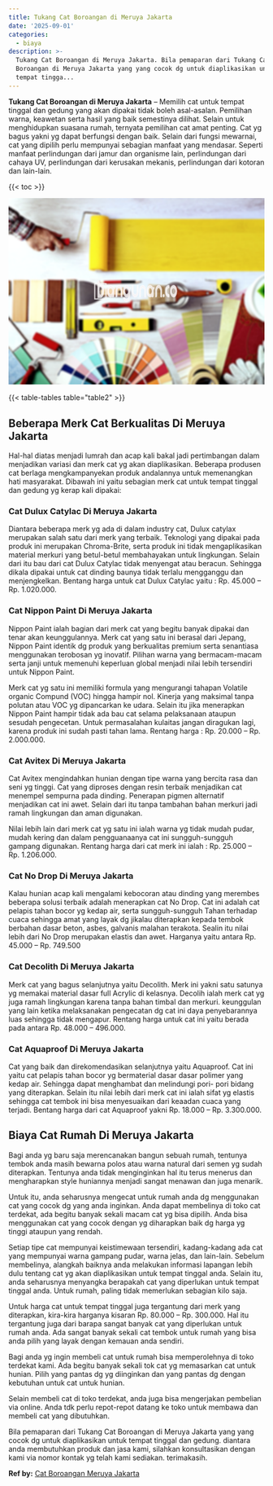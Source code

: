 ```yaml
---
title: Tukang Cat Boroangan di Meruya Jakarta
date: '2025-09-01'
categories:
  - biaya
description: >-
  Tukang Cat Boroangan di Meruya Jakarta. Bila pemaparan dari Tukang Cat
  Boroangan di Meruya Jakarta yang yang cocok dg untuk diaplikasikan untuk
  tempat tingga...
---
```


**Tukang Cat Boroangan di Meruya Jakarta** – Memilih cat untuk tempat tinggal dan gedung yang akan dipakai tidak boleh asal-asalan. Pemilihan warna, keawetan serta hasil yang baik semestinya dilihat. Selain untuk menghidupkan suasana rumah, ternyata pemilihan cat amat penting. Cat yg bagus yakni yg dapat berfungsi dengan baik. Selain dari fungsi mewarnai, cat yang dipilih perlu mempunyai sebagian manfaat yang mendasar. Seperti manfaat perlindungan dari jamur dan organisme lain, perlindungan dari cahaya UV, perlindungan dari kerusakan mekanis, perlindungan dari kotoran dan lain-lain.

{{< toc >}}

![Tukang Cat Boroangan di Meruya Jakarta](/images/jasa-cat-murah30.png)

{{< table-tables table="table2" >}}

## Beberapa Merk Cat Berkualitas Di Meruya Jakarta

Hal-hal diatas menjadi lumrah dan acap kali bakal jadi pertimbangan dalam menjadikan variasi dan merk cat yg akan diaplikasikan. Beberapa produsen cat berlaga mengkampanyekan produk andalannya untuk memenangkan hati masyarakat. Dibawah ini yaitu sebagian merk cat untuk tempat tinggal dan gedung yg kerap kali dipakai:

### Cat Dulux Catylac Di Meruya Jakarta

Diantara beberapa merk yg ada di dalam industry cat, Dulux catylax merupakan salah satu dari merk yang terbaik. Teknologi yang dipakai pada produk ini merupakan Chroma-Brite, serta produk ini tidak mengaplikasikan material merkuri yang betul-betul membahayakan untuk lingkungan. Selain dari itu bau dari cat Dulux Catylac tidak menyengat atau beracun. Sehingga dikala dipakai untuk cat dinding baunya tidak terlalu mengganggu dan menjengkelkan. Bentang harga untuk cat Dulux Catylac yaitu : Rp. 45.000 – Rp. 1.020.000.

### Cat Nippon Paint Di Meruya Jakarta

Nippon Paint ialah bagian dari merk cat yang begitu banyak dipakai dan tenar akan keunggulannya. Merk cat yang satu ini berasal dari Jepang, Nippon Paint identik dg produk yang berkualitas premium serta senantiasa menggunakan terobosan yg inovatif. Pilihan warna yang bermacam-macam serta janji untuk memenuhi keperluan global menjadi nilai lebih tersendiri untuk Nippon Paint.

Merk cat yg satu ini memiliki formula yang mengurangi tahapan Volatile organic Compund (VOC) hingga hampir nol. Kinerja yang maksimal tanpa polutan atau VOC yg dipancarkan ke udara. Selain itu jika menerapkan Nippon Paint hampir tidak ada bau cat selama pelaksanaan ataupun sesudah pengecetan. Untuk permasalahan kulaitas jangan diragukan lagi, karena produk ini sudah pasti tahan lama. Rentang harga : Rp. 20.000 – Rp. 2.000.000.

### Cat Avitex Di Meruya Jakarta

Cat Avitex mengindahkan hunian dengan tipe warna yang bercita rasa dan seni yg tinggi. Cat yang diproses dengan resin terbaik menjadikan cat menempel sempurna pada dinding. Penerapan pigmen alternatif menjadikan cat ini awet. Selain dari itu tanpa tambahan bahan merkuri jadi ramah lingkungan dan aman digunakan.

Nilai lebih lain dari merk cat yg satu ini ialah warna yg tidak mudah pudar, mudah kering dan dalam pengguanaanya cat ini sungguh-sungguh gampang digunakan. Rentang harga dari cat merk ini ialah : Rp. 25.000 – Rp. 1.206.000.

### Cat No Drop Di Meruya Jakarta

Kalau hunian acap kali mengalami kebocoran atau dinding yang merembes beberapa solusi terbaik adalah menerapkan cat No Drop. Cat ini adalah cat pelapis tahan bocor yg kedap air, serta sungguh-sungguh Tahan terhadap cuaca sehingga amat yang layak dg jikalau diterapkan kepada tembok berbahan dasar beton, asbes, galvanis malahan terakota. Sealin itu nilai lebih dari No Drop merupakan elastis dan awet. Harganya yaitu antara Rp. 45.000 – Rp. 749.500

### Cat Decolith Di Meruya Jakarta

Merk cat yang bagus selanjutnya yaitu Decolith. Merk ini yakni satu satunya yg memakai material dasar full Acrylic di kelasnya. Decolih ialah merk cat yg juga ramah lingkungan karena tanpa bahan timbal dan merkuri. keunggulan yang lain ketika melaksanakan pengecatan dg cat ini daya penyebarannya luas sehingga tidak mengapur. Rentang harga untuk cat ini yaitu berada pada antara Rp. 48.000 – 496.000.

### Cat Aquaproof Di Meruya Jakarta

Cat yang baik dan direkomendasikan selanjutnya yaitu Aquaproof. Cat ini yaitu cat pelapis tahan bocor yg bermaterial dasar dasar polimer yang kedap air. Sehingga dapat menghambat dan melindungi pori- pori bidang yang diterapkan. Selain itu nilai lebih dari merk cat ini ialah sifat yg elastis sehingga cat tembok ini bisa menyesuaikan dari keaadan cuaca yang terjadi. Bentang harga dari cat Aquaproof yakni Rp. 18.000 – Rp. 3.300.000.

## Biaya Cat Rumah Di Meruya Jakarta

Bagi anda yg baru saja merencanakan bangun sebuah rumah, tentunya tembok anda masih bewarna polos atau warna natural dari semen yg sudah diterapkan. Tentunya anda tidak menginginkan hal itu terus menerus dan mengharapkan style huniannya menjadi sangat menawan dan juga menarik.

Untuk itu, anda seharusnya mengecat untuk rumah anda dg menggunakan cat yang cocok dg yang anda inginkan. Anda dapat membelinya di toko cat terdekat, ada begitu banyak sekali macam cat yg bisa dipilih. Anda bisa menggunakan cat yang cocok dengan yg diharapkan baik dg harga yg tinggi ataupun yang rendah.

Setiap tipe cat mempunyai keistimewaan tersendiri, kadang-kadang ada cat yang mempunyai warna gampang pudar, warna jelas, dan lain-lain. Sebelum membelinya, alangkah baiknya anda melakukan informasi lapangan lebih dulu tentang cat yg akan diaplikasikan untuk tempat tinggal anda. Selain itu, anda seharusnya menyangka berapakah cat yang diperlukan untuk tempat tinggal anda. Untuk rumah, paling tidak memerlukan sebagian kilo saja.

Untuk harga cat untuk tempat tinggal juga tergantung dari merk yang diterapkan, kira-kira harganya kisaran Rp. 80.000 – Rp. 300.000. Hal itu tergantung juga dari barapa sangat banyak cat yang diperlukan untuk rumah anda. Ada sangat banyak sekali cat tembok untuk rumah yang bisa anda pilih yang layak dengan kemauan anda sendiri.

Bagi anda yg ingin membeli cat untuk rumah bisa memperolehnya di toko terdekat kami. Ada begitu banyak sekali tok cat yg memasarkan cat untuk hunian. Pilih yang pantas dg yg diinginkan dan yang pantas dg dengan kebutuhan untuk cat untuk hunian.

Selain membeli cat di toko terdekat, anda juga bisa mengerjakan pembelian via online. Anda tdk perlu repot-repot datang ke toko untuk membawa dan membeli cat yang dibutuhkan.

Bila pemaparan dari Tukang Cat Boroangan di Meruya Jakarta yang yang cocok dg untuk diaplikasikan untuk tempat tinggal dan gedung. diantara anda membutuhkan produk dan jasa kami, silahkan konsultasikan dengan kami via nomor kontak yg telah kami sediakan. terimakasih.

**Ref by:** [Cat Boroangan Meruya Jakarta](https://id.wikipedia.org/wiki/Cat)
